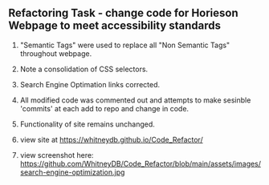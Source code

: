 ## Refactoring Task - change code for Horieson Webpage to meet accessibility standards ##

1) "Semantic Tags" were used to replace all "Non Semantic Tags" throughout webpage. 

2) Note a consolidation of CSS selectors.  

3) Search Engine Optimation links corrected. 

4) All modified code was commented out and attempts to make sesinble 'commits' at each add to repo and change in code. 

5) Functionality of site remains unchanged.

6) view site at https://whitneydb.github.io/Code_Refactor/

7) view screenshot here: https://github.com/WhitneyDB/Code_Refactor/blob/main/assets/images/search-engine-optimization.jpg
